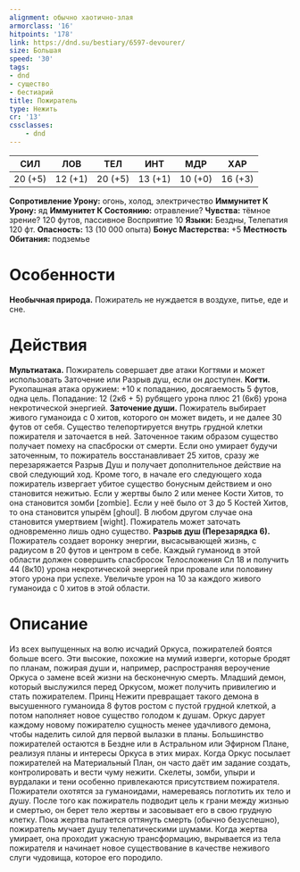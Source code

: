 ```yaml
---
alignment: обычно хаотично-злая
armorclass: '16'
hitpoints: '178'
link: https://dnd.su/bestiary/6597-devourer/
size: Большая
speed: '30'
tags:
- dnd
- существо
- бестиарий
title: Пожиратель
type: Нежить
cr: '13'
cssclasses:
    - dnd
---
```



| СИЛ | ЛОВ | ТЕЛ | ИНТ | МДР | ХАР |
|---|---|---|---|---|---|
| 20 (+5) | 12 (+1) | 20 (+5) | 13 (+1) | 10 (+0) | 16 (+3) |
**Сопротивление Урону:** огонь, холод, электричество
**Иммунитет К Урону:** яд
**Иммунитет К Состоянию:** отравление?
**Чувства:** тёмное зрение? 120 футов, пассивное Восприятие 10
**Языки:** Бездны, Телепатия 120 фт.
**Опасность:** 13 (10 000 опыта)
**Бонус Мастерства:** +5
**Местность Обитания:** подземье


# Особенности
**Необычная природа.** Пожиратель не нуждается в воздухе, питье, еде и сне.


# Действия
**Мультиатака.** Пожиратель совершает две атаки Когтями и может использовать Заточение или Разрыв душ, если он доступен.
**Когти.** Рукопашная атака оружием: +10 к попаданию, досягаемость 5 футов, одна цель. Попадание: 12 (2к6 + 5) рубящего урона плюс 21 (6к6) урона некротической энергией.
**Заточение души.** Пожиратель выбирает живого гуманоида с 0 хитов, которого он может видеть, и не далее 30 футов от себя. Существо телепортируется внутрь грудной клетки пожирателя и заточается в ней. Заточенное таким образом существо получает помеху на спасброски от смерти. Если оно умирает будучи заточенным, то пожиратель восстанавливает 25 хитов, сразу же перезаряжается Разрыв Душ и получает дополнительное действие на свой следующий ход. Кроме того, в начале его следующего хода пожиратель извергает убитое существо бонусным действием и оно становится нежитью. Если у жертвы было 2 или менее Кости Хитов, то она становится зомби [zombie]. Если у неё было от 3 до 5 Костей Хитов, то она становится упырём [ghoul]. В любом другом случае она становится умертвием [wight]. Пожиратель может заточать одновременно лишь одно существо.
**Разрыв душ (Перезарядка 6).** Пожиратель создает воронку энергии, высасывающей жизнь, с радиусом в 20 футов и центром в себе. Каждый гуманоид в этой области должен совершить спасбросок Телосложения Сл 18 и получить 44 (8к10) урона некротической энергией при провале или половину этого урона при успехе. Увеличьте урон на 10 за каждого живого гуманоида с 0 хитов в этой области.


# Описание
Из всех выпущенных на волю исчадий Оркуса, пожирателей боятся больше всего. Эти высокие, похожие на мумий изверги, которые бродят по планам, пожирая души и, например, распространяя вероучение Оркуса о замене всей жизни на бесконечную смерть. Младший демон, который выслужился перед Оркусом, может получить привилегию и стать пожирателем. Принц Нежити превращает такого демона в высушенного гуманоида 8 футов ростом с пустой грудной клеткой, а потом наполняет новое существо голодом к душам. Оркус дарует каждому новому пожирателю сущность менее удачливого демона, чтобы наделить силой для первой вылазки в планы. Большинство пожирателей остаются в Бездне или в Астральном или Эфирном Плане, реализуя планы и интересы Оркуса в этих мирах. Когда Оркус посылает пожирателей на Материальный План, он часто даёт им задание создать, контролировать и вести чуму нежити. Скелеты, зомби, упыри и вурдалаки и тени особенно привлекаются присутствием пожирателя. Пожиратели охотятся за гуманоидами, намереваясь поглотить их тело и душу. После того как пожиратель подводит цель к грани между жизнью и смертью, он берет тело жертвы и засовывает его в свою грудную клетку. Пока жертва пытается оттянуть смерть (обычно безуспешно), пожиратель мучает душу телепатическими шумами. Когда жертва умирает, она проходит ужасную трансформацию, вырывается из тела пожирателя и начинает новое существование в качестве неживого слуги чудовища, которое его породило.